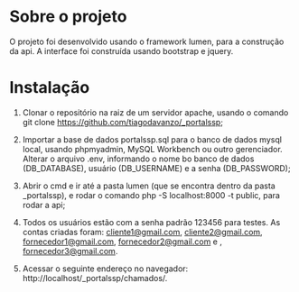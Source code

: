 # Sobre o projeto

O projeto foi desenvolvido usando o framework lumen, para a construção da api. A interface foi construída usando bootstrap e jquery.

# Instalação

1) Clonar o repositório na raiz de um servidor apache, usando o comando git clone https://github.com/tiagodavanzo/_portalssp;

2) Importar a base de dados portalssp.sql para o banco de dados mysql local, usando phpmyadmin, MySQL Workbench ou outro gerenciador. Alterar o arquivo .env, informando o nome bo banco de dados (DB_DATABASE), usuário (DB_USERNAME) e a senha (DB_PASSWORD);

3) Abrir o cmd e ir até a pasta lumen (que se encontra dentro da pasta _portalssp), e rodar o comando php -S localhost:8000 -t public, para rodar a api;

4) Todos os usuários estão com a senha padrão 123456 para testes. As contas criadas foram: cliente1@gmail.com, cliente2@gmail.com, fornecedor1@gmail.com, fornecedor2@gmail.com e , fornecedor3@gmail.com.

6) Acessar o seguinte endereço no navegador: http://localhost/_portalssp/chamados/.
